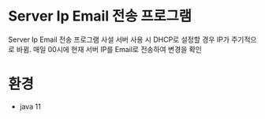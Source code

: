 # Server Ip Email 전송 프로그램
Server Ip Email 전송 프로그램
사설 서버 사용 시 DHCP로 설정할 경우 IP가 주기적으로 바뀜.
매일 00시에 현재 서버 IP를 Email로 전송하여 변경을 확인

# 환경

* java 11
